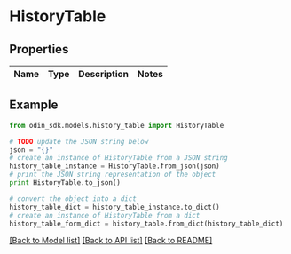# HistoryTable


## Properties

Name | Type | Description | Notes
------------ | ------------- | ------------- | -------------

## Example

```python
from odin_sdk.models.history_table import HistoryTable

# TODO update the JSON string below
json = "{}"
# create an instance of HistoryTable from a JSON string
history_table_instance = HistoryTable.from_json(json)
# print the JSON string representation of the object
print HistoryTable.to_json()

# convert the object into a dict
history_table_dict = history_table_instance.to_dict()
# create an instance of HistoryTable from a dict
history_table_form_dict = history_table.from_dict(history_table_dict)
```
[[Back to Model list]](../README.md#documentation-for-models) [[Back to API list]](../README.md#documentation-for-api-endpoints) [[Back to README]](../README.md)


